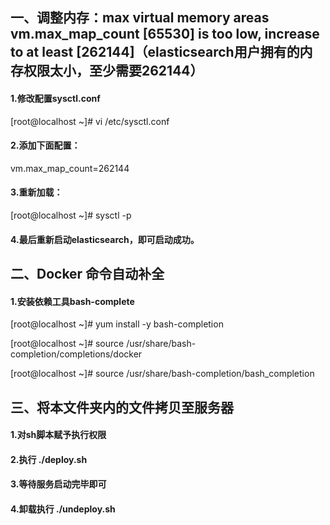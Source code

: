 ## 一、调整内存：max virtual memory areas vm.max_map_count [65530] is too low, increase to at least [262144]（elasticsearch用户拥有的内存权限太小，至少需要262144）

#### 1.修改配置sysctl.conf
[root@localhost ~]# vi /etc/sysctl.conf
#### 2.添加下面配置：
vm.max_map_count=262144
#### 3.重新加载：
[root@localhost ~]# sysctl -p
#### 4.最后重新启动elasticsearch，即可启动成功。


## 二、Docker 命令自动补全
#### 1.安装依赖工具bash-complete
[root@localhost ~]# yum install -y bash-completion

[root@localhost ~]# source /usr/share/bash-completion/completions/docker

[root@localhost ~]# source /usr/share/bash-completion/bash_completion

## 三、将本文件夹内的文件拷贝至服务器
#### 1.对sh脚本赋予执行权限

#### 2.执行 ./deploy.sh

#### 3.等待服务启动完毕即可

#### 4.卸载执行 ./undeploy.sh